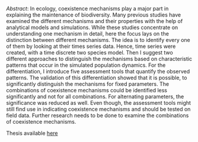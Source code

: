 *Abstract*: In ecology, coexistence mechanisms play a major part in explaining the maintenance of biodiversity. Many previous studies have examined the different mechanisms and their properties with the help of analytical models and simulations. While these studies concentrate on understanding one mechanism in detail, here the focus lays on the distinction between different mechanisms. The idea is to identify every one of them by looking at their times series data. Hence, time series were created, with a time discrete two species model. Then I suggest two different approaches to distinguish the mechanisms based on characteristic patterns that occur in the simulated population dynamics. For the differentiation, I introduce five assessment tools that quantify the observed patterns. The validation of this differentiation showed that it is possible, to significantly distinguish the mechanisms for fixed parameters. The combinations of coexistence mechanisms could be identified less significantly and not for all combinations. For alternating parameters, the significance was reduced as well. Even though, the assessment tools might still find use in indicating coexistence mechanisms and should be tested on field data. Further research needs to be done to examine the combinations of coexistence mechanisms.


Thesis available [here](http://www.biom.uni-freiburg.de/lehre/identifying-coexistence-mechanisms-from-time-series-data-3.pdf)
